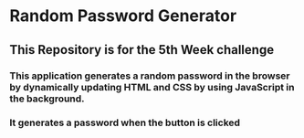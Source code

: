 # Random Password Generator

## This Repository is for the 5th Week challenge

### This application generates a random password in the browser by dynamically updating HTML and CSS by using JavaScript in the background.

### It generates a password when the button is clicked
